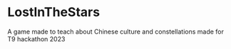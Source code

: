 # LostInTheStars
A game made to teach about Chinese culture and constellations made for T9 hackathon 2023
